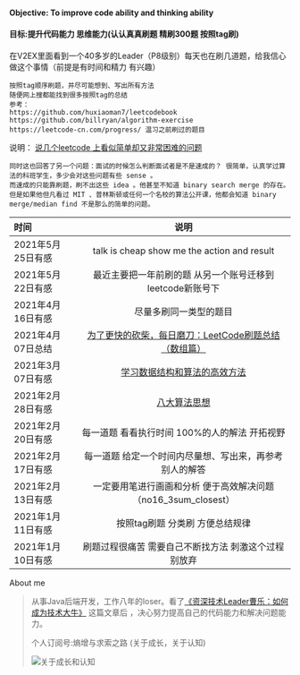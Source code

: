 
#### Objective: To improve code ability and thinking ability
#### 目标:提升代码能力 思维能力(认认真真刷题 精刷300题 按照tag刷)
在V2EX里面看到一个40多岁的Leader（P8级别）每天也在刷几道题，给我信心做这个事情（前提是有时间和精力 有兴趣）
```
按照tag顺序刷题，并尽可能想到、写出所有方法
随便网上搜都能找到很多按照tag的总结
参考：
https://github.com/huxiaoman7/leetcodebook
https://github.com/billryan/algorithm-exercise
https://leetcode-cn.com/progress/ 温习之前刷过的题目
```

说明：
[说几个leetcode 上看似简单却又非常困难的问题](https://v2ex.com/t/723418#reply10)
```
同时这也回答了另一个问题：面试的时候怎么判断面试者是不是速成的？ 很简单，认真学过算法的科班学生，多少会对这些问题有些 sense 。
而速成的只能靠刷题，刷不出这些 idea 。他甚至不知道 binary search merge 的存在。
但是如果他但凡看过 MIT 、普林斯顿或任何一个名校的算法公开课，他都会知道 binary merge/median find 不是那么的简单的问题。
```
| 时间      | 说明 |   
| :--------- | :--: | 
|   2021年5月25日有感   | talk is cheap show me the action and result |
|   2021年5月22日有感   | 最近主要把一年前刷的题 从另一个账号迁移到leetcode新账号下 |
|   2021年4月16日有感   | 尽量多刷同一类型的题目 |
|   2021年4月07日总结   |  [为了更快的砍柴，每日磨刀：LeetCode刷题总结（数组篇）](https://mp.weixin.qq.com/s/Av3wcmu3vUCT3QTi7luk2Q)  |
| 2021年3月07日有感 |  [学习数据结构和算法的高效方法](https://labuladong.github.io/algo/算法思维系列/学习数据结构和算法的高效方法.html)  |
| 2021年2月28日有感 |  [八大算法思想](https://my.oschina.net/u/4594475/blog/4487406)  |
|2021年2月20日有感|每一道题 看看执行时间 100%的人的解法 开拓视野|
|2021年2月17日有感|每一道题 给定一个时间内尽量想、写出来，再参考别人的解答|
|2021年2月13日有感|一定要用笔进行画画和分析 便于高效解决问题 （no16_3sum_closest）|
|2021年1月11日有感|按照tag刷题 分类刷 方便总结规律|
|2021年1月10日有感|刷题过程很痛苦 需要自己不断找方法 刺激这个过程 别放弃|

About me
> 从事Java后端开发，工作八年的loser。看了[《资深技术Leader曹乐：如何成为技术大牛》](https://mp.weixin.qq.com/s/PpesrPQ6y0s1gtLOC3jeAQ) 这篇文章后 ，决心努力提高自己的代码能力和解决问题能力。
>
> 个人订阅号:熵增与求索之路 (关于成长，关于认知)
>
>![关于成长和认知](https://static01.imgkr.com/temp/6b84a41bd5e54585876f33e9baffc7b7.jpg)
